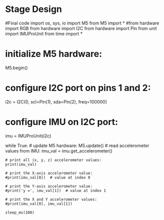 # Stage Design

#Final code
import os, sys, io
import M5
from M5 import *
#from hardware import RGB
from hardware import I2C
from hardware import Pin
from unit import IMUProUnit
from time import *

# initialize M5 hardware:
M5.begin()

# configure I2C port on pins 1 and 2:
i2c = I2C(0, scl=Pin(1), sda=Pin(2), freq=100000)

# configure IMU on I2C port:
imu = IMUProUnit(i2c)

while True:
    # update M5 hardware:
    M5.update()
    # read accelerometer values from IMU:
    imu_val = imu.get_accelerometer()
    
    # print all (x, y, z) accelerometer values:
    print(imu_val)
    
    # print the X-axis accelerometer value:
    #print(imu_val[0])  # value at index 0
    
    # print the Y-axis accelerometer value:
    #print('y =', imu_val[1])  # value at index 1
    
    # print the X and Y accelerometer values:
    #print(imu_val[0], imu_val[1])
    
    sleep_ms(100)
